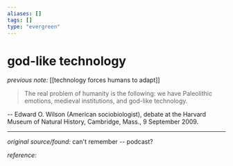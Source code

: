 ```yaml
---
aliases: []
tags: []
type: "evergreen"
---
```


# god-like technology

_previous note:_ [[technology forces humans to adapt]]

> The real problem of humanity is the following: we have Paleolithic emotions, medieval institutions, and god-like technology.

-- Edward O. Wilson (American sociobiologist), debate at the Harvard Museum of Natural History, Cambridge, Mass., 9 September 2009.

---

_original source/found:_ can't remember -- podcast?

_reference:_ 




